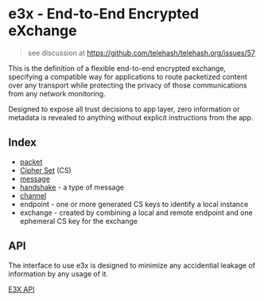 e3x - End-to-End Encrypted eXchange
===================================

> see discussion at
> https://github.com/telehash/telehash.org/issues/57

This is the definition of a flexible end-to-end encrypted exchange, specifying a compatible way for applications to route packetized content over any transport while protecting the privacy of those communications from any network monitoring.

Designed to expose all trust decisions to app layer, zero information or metadata is revealed to anything without explicit instructions from the app.

## Index

* [packet](../lob/)
* [Cipher Set](cipher_sets.md) (CS)
* [message](messages.md)
* [handshake](handshake.md) - a type of message
* [channel](channels.md)
* endpoint - one or more generated CS keys to identify a local instance
* exchange - created by combining a local and remote endpoint and one ephemeral CS key for the exchange


## API

The interface to use e3x is designed to minimize any accidential leakage of information by any usage of it.

[E3X API](https://github.com/telehash/telehash-c/blob/master/src/e3x.h)


